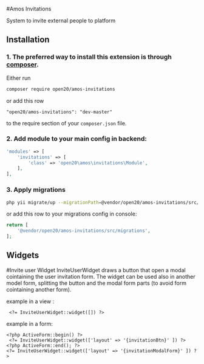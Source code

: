 #Amos Invitations

System to invite external people to platform

## Installation

### 1. The preferred way to install this extension is through [composer](http://getcomposer.org/download/).

Either run

```bash
composer require open20/amos-invitations
```

or add this row

```
"open20/amos-invitations": "dev-master"
```

to the require section of your `composer.json` file.


### 2. Add module to your main config in backend:
	
```php
'modules' => [
    'invitations' => [
        'class' => 'open20\amos\invitations\Module',
    ],
],
```


### 3. Apply migrations

```bash
php yii migrate/up --migrationPath=@vendor/open20/amos-invitations/src/migrations
```

or add this row to your migrations config in console:

```php
return [
    '@vendor/open20/amos-invitations/src/migrations',
];
```

## Widgets

#Invite user Widget
InviteUserWidget draws a button that open a modal cointaining the user invitation form.
The widget can be used also in another model form, splitting the button and the modal form parts (to avoid form cointaining another form). 
 
example in a view : 
```
 <?= InviteUserWidget::widget([]) ?>
```
 
example in a form:
```
<?php ActiveForm::begin() ?>
 <?= InviteUserWidget::widget(['layout' => '{invitationBtn}' ]) ?>
<?php ActiveForm::end(); ?>
<?= InviteUserWidget::widget(['layout' => '{invitationModalForm}' ]) ?>
```
